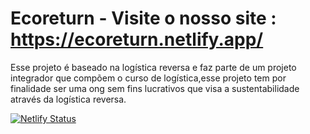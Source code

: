 # Ecoreturn - Visite o nosso site : https://ecoreturn.netlify.app/

Esse projeto é baseado na logística reversa e faz parte de um projeto integrador que compõem o curso de logística,esse projeto tem por finalidade ser uma ong sem fins lucrativos que visa a sustentabilidade através da logística reversa.

[![Netlify Status](https://api.netlify.com/api/v1/badges/ca24d5ac-af13-43db-9d20-780e42604f67/deploy-status)](https://app.netlify.com/sites/ecoreturn/deploys)
